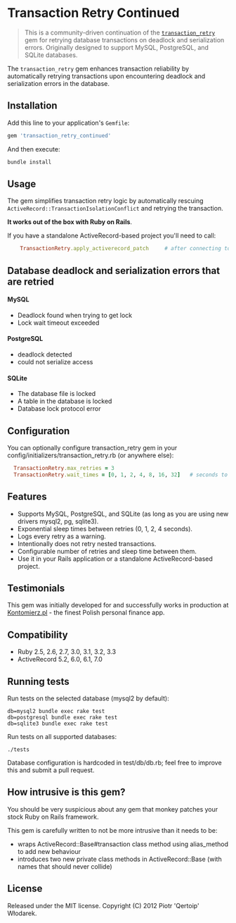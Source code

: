 # Transaction Retry Continued

> This is a community-driven continuation of the [`transaction_retry`](https://github.com/qertoip/transaction_retry) gem
for retrying database transactions on deadlock and serialization errors. Originally designed to support MySQL,
PostgreSQL, and SQLite databases.

The `transaction_retry` gem enhances transaction reliability by automatically retrying transactions upon encountering
deadlock and serialization errors in the database.

## Installation

Add this line to your application's `Gemfile`:

```ruby
gem 'transaction_retry_continued'
```

And then execute:

```bash
bundle install
```

## Usage

The gem simplifies transaction retry logic by automatically rescuing `ActiveRecord::TransactionIsolationConflict` and
retrying the transaction.

__It works out of the box with Ruby on Rails__.

If you have a standalone ActiveRecord-based project you'll need to call:

```ruby
    TransactionRetry.apply_activerecord_patch     # after connecting to the database
```

## Database deadlock and serialization errors that are retried

#### MySQL

 * Deadlock found when trying to get lock
 * Lock wait timeout exceeded

#### PostgreSQL

 * deadlock detected
 * could not serialize access

#### SQLite

 * The database file is locked
 * A table in the database is locked
 * Database lock protocol error

## Configuration

You can optionally configure transaction_retry gem in your config/initializers/transaction_retry.rb (or anywhere else):

```ruby
  TransactionRetry.max_retries = 3
  TransactionRetry.wait_times = [0, 1, 2, 4, 8, 16, 32]   # seconds to sleep after retry n
```

## Features

 * Supports MySQL, PostgreSQL, and SQLite (as long as you are using new drivers mysql2, pg, sqlite3).
 * Exponential sleep times between retries (0, 1, 2, 4 seconds).
 * Logs every retry as a warning.
 * Intentionally does not retry nested transactions.
 * Configurable number of retries and sleep time between them.
 * Use it in your Rails application or a standalone ActiveRecord-based project.

## Testimonials

This gem was initially developed for and successfully works in production at [Kontomierz.pl](http://kontomierz.pl) - the finest Polish personal finance app.

## Compatibility

 * Ruby 2.5, 2.6, 2.7, 3.0, 3.1, 3.2, 3.3
 * ActiveRecord 5.2, 6.0, 6.1, 7.0

## Running tests

Run tests on the selected database (mysql2 by default):

    db=mysql2 bundle exec rake test
    db=postgresql bundle exec rake test
    db=sqlite3 bundle exec rake test

Run tests on all supported databases:

    ./tests

Database configuration is hardcoded in test/db/db.rb; feel free to improve this and submit a pull request.

## How intrusive is this gem?

You should be very suspicious about any gem that monkey patches your stock Ruby on Rails framework.

This gem is carefully written to not be more intrusive than it needs to be:

 * wraps ActiveRecord::Base#transaction class method using alias_method to add new behaviour
 * introduces two new private class methods in ActiveRecord::Base (with names that should never collide)

## License

Released under the MIT license. Copyright (C) 2012 Piotr 'Qertoip' Włodarek.